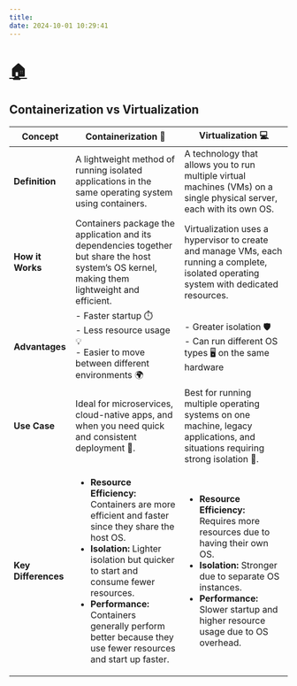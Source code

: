 ```yaml
---
title:
date: 2024-10-01 10:29:41
---
```


# [🏠](https://anneryshc.github.io/is373_devops_hexo/)

## Containerization vs Virtualization
<table>
  <thead>
    <tr>
      <th>Concept</th>
      <th>Containerization 🐳</th>
      <th>Virtualization 💻</th>
    </tr>
  </thead>
  <tbody>
    <tr>
      <td><strong>Definition</strong></td>
      <td>A lightweight method of running isolated applications in the same operating system using containers.</td>
      <td>A technology that allows you to run multiple virtual machines (VMs) on a single physical server, each with its own OS.</td>
    </tr>
    <tr>
      <td><strong>How it Works</strong></td>
      <td>Containers package the application and its dependencies together but share the host system’s OS kernel, making them lightweight and efficient.</td>
      <td>Virtualization uses a hypervisor to create and manage VMs, each running a complete, isolated operating system with dedicated resources.</td>
    </tr>
    <tr>
      <td><strong>Advantages</strong></td>
      <td>- Faster startup ⏱️<br>- Less resource usage 💡<br>- Easier to move between different environments 🌍</td>
      <td>- Greater isolation 🛡️<br>- Can run different OS types 🖥️ on the same hardware</td>
    </tr>
    <tr>
      <td><strong>Use Case</strong></td>
      <td>Ideal for microservices, cloud-native apps, and when you need quick and consistent deployment 🚀.</td>
      <td>Best for running multiple operating systems on one machine, legacy applications, and situations requiring strong isolation 🔐.</td>
    </tr>
    <tr>
      <td><strong>Key Differences</strong></td>
      <td>
        <ul>
          <li><strong>Resource Efficiency:</strong> Containers are more efficient and faster since they share the host OS.</li>
          <li><strong>Isolation:</strong> Lighter isolation but quicker to start and consume fewer resources.</li>
          <li><strong>Performance:</strong> Containers generally perform better because they use fewer resources and start up faster.</li>
        </ul>
      </td>
      <td>
        <ul>
          <li><strong>Resource Efficiency:</strong> Requires more resources due to having their own OS.</li>
          <li><strong>Isolation:</strong> Stronger due to separate OS instances.</li>
          <li><strong>Performance:</strong> Slower startup and higher resource usage due to OS overhead.</li>
        </ul>
      </td>
    </tr>
  </tbody>
</table>
